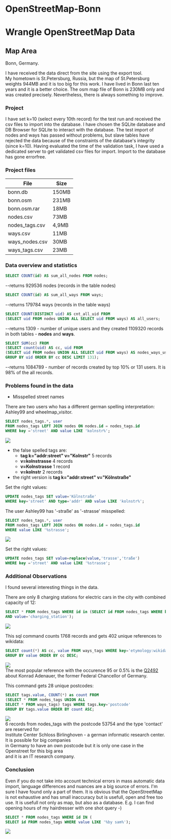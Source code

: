 # OpenStreetMap-Bonn
# Wrangle OpenStreetMap Data

## Map Area 

Bonn, Germany.

I have received the data direct from the site using the export tool.  
My hometown is St.Petersburg, Russia, but the map of St.Petersburg weights 944MB and it is too big for this work. I have lived in Bonn last ten years and it is a better choice.  The osm map file of Bonn is 230MB only and was created precisely. 
Nevertheless, there is always something to improve.

### Project

I have set k=10 (select every 10th record) for the test run and received the csv files to import into the database. I have chosen the SQLite database and DB Browser for SQLite to interact with the database. The test import of nodes and ways has passed without problems, but slave tables have rejected the data because of the constraints of the database's integrity (since k=10).
Having evaluated the time of the validation task, I have used a dedicated server to get validated csv files for import. Import to the database has gone errorfree.


### Project files

File | Size
--- | ---
bonn.db | 150MB
bonn.osm | 231MB
bonn.osm.rar | 18MB
nodes.csv | 73MB
nodes_tags.csv | 4,9MB
ways.csv | 11MB
ways_nodes.csv | 30MB
ways_tags.csv | 23MB

### Data overview and statistics
```sql
SELECT COUNT(id) AS sum_all_nodes FROM nodes;
```
--returns 929536 nodes (records in the table nodes)  

```sql
SELECT COUNT(id) AS sum_all_ways FROM ways;
```
--returns 179784 ways (records in the table ways)  

```sql
SELECT COUNT(DISTINCT uid) AS cnt_all_uid FROM
(SELECT uid FROM nodes UNION ALL SELECT uid FROM ways) AS all_users;
```
--returns 1309 - number of unique users and they created 1109320 records in both tables - **nodes** and **ways**.  

```sql
SELECT SUM(cc) FROM
(SELECT count(uid) AS cc, uid FROM
(SELECT uid FROM nodes UNION ALL SELECT uid FROM ways) AS nodes_ways_users
GROUP BY uid ORDER BY cc DESC LIMIT 131);
```
--returns 1084789 - number of records created by top 10% or 131 users. It is 98% of the all records.  



### Problems found in the data

- Misspelled street names

There are two users who has a different german spelling interpretation: Ashley99 and wheelmap_visitor.  
```sql
SELECT nodes_tags.*, user
FROM nodes_tags LEFT JOIN nodes ON nodes.id = nodes_tags.id
WHERE key ='street' AND value LIKE 'kolnstr%';
```
![](https://user-images.githubusercontent.com/33815535/33553053-795de7dc-d8f7-11e7-9e3c-3b20da4a4cb1.JPG)  
- the false spelled tags are:  
  - **tag k="addr:street" v="Kolnstr"** 5 records  
  - **v=kolnstrasse** 4 records  
  - **v=Kolnstrasse** 1 record  
  - **v=kolnstr**  2 records  
- the right version is **tag k="addr:street" v="Kölnstraße"**

Set the right values:
```sql
UPDATE nodes_tags SET value='Kölnstraße'
WHERE key='street' AND type='addr' AND value LIKE 'kolnstr%';
```

The user Ashley99 has '-straße' as '-strasse' misspelled:  
```sql
SELECT nodes_tags.*, user
FROM nodes_tags LEFT JOIN nodes ON nodes.id = nodes_tags.id
WHERE value LIKE '%strasse';
```
![](https://user-images.githubusercontent.com/33815535/33530962-099f8286-d887-11e7-83d3-74fa8e0b8edd.JPG)

Set the right values:
```sql
UPDATE nodes_tags SET value=replace(value,'trasse','traße')
WHERE key ='street' AND value LIKE '%strasse';
```

### Additional Observations

I found several interesting things in the data.

There are only 8 charging stations for electric cars in the city with combined capacity of 12:
```sql
SELECT * FROM nodes_tags WHERE id in (SELECT id FROM nodes_tags WHERE key ='amenity'
AND value='charging_station');
```
![](https://user-images.githubusercontent.com/33815535/33530959-08f6b7b4-d887-11e7-9e7e-65567c9e41d1.JPG)

This sql command counts 1768 records and gets 402 unique references to wikidata:  
```sql
SELECT count(*) AS cc, value FROM ways_tags WHERE key='etymology:wikidata'
GROUP BY value ORDER BY cc DESC;
```
![](https://user-images.githubusercontent.com/33815535/33530960-095572ae-d887-11e7-915d-6b0cb429111d.JPG)  
The most popular reference with the occurence 95 or 0.5% is the [Q2492](https://www.wikidata.org/wiki/Q2492) about Konrad Adenauer, the former Federal Chancellor of Germany.

This command gets 28 unique postcodes:
```sql
SELECT tags.value, COUNT(*) as count FROM
(SELECT * FROM nodes_tags UNION ALL
SELECT * FROM ways_tags) tags WHERE tags.key='postcode'
GROUP BY tags.value ORDER BY count ASC;
```
![](https://user-images.githubusercontent.com/33815535/33530961-0974f2dc-d887-11e7-9059-c34a344f62fe.JPG)  
6 records from nodes_tags with the postcode 53754 and the type 'contact' are reserved for  
Institute Center Schloss Birlinghoven - a german informatic research center. It is possible for big companies  
in Germany to have an own postcode but it is only one case in the Openstreet for this big area  
and it is an IT research company.

### Conclusion
Even if you do not take into account technical errors in mass automatic data import, language differences and nuances are a big source of errors. I'm sure I have found only a part of them.
It is obvious that the OpenStreetMap is not exhaustive and has small inaccuracy but is usefull, open and free too use. It is usefull not only as map, but also as a database. E.g. I can find opening hours of my hairdresser with one shot query -)
```sql
SELECT * FROM nodes_tags WHERE id IN (
SELECT id FROM nodes_tags WHERE value LIKE '%by sam%');
```
![](https://user-images.githubusercontent.com/33815535/33530958-08a59bcc-d887-11e7-9e9f-4e6e2f20b800.JPG)
